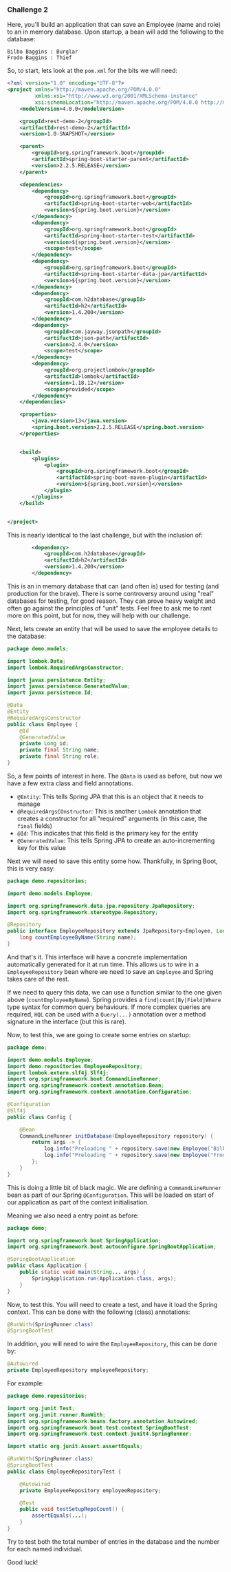 ### Challenge 2

Here, you'll build an application that can save an Employee (name and role) to an in memory database. 
Upon startup, a bean will add the following to the database:
```
Bilbo Baggins : Burglar
Frodo Baggins : Thief
```

So, to start, lets look at the `pom.xml` for the bits we will need:

```xml
<?xml version="1.0" encoding="UTF-8"?>
<project xmlns="http://maven.apache.org/POM/4.0.0"
         xmlns:xsi="http://www.w3.org/2001/XMLSchema-instance"
         xsi:schemaLocation="http://maven.apache.org/POM/4.0.0 http://maven.apache.org/xsd/maven-4.0.0.xsd">
    <modelVersion>4.0.0</modelVersion>

    <groupId>rest-demo-2</groupId>
    <artifactId>rest-demo-2</artifactId>
    <version>1.0-SNAPSHOT</version>

    <parent>
        <groupId>org.springframework.boot</groupId>
        <artifactId>spring-boot-starter-parent</artifactId>
        <version>2.2.5.RELEASE</version>
    </parent>

    <dependencies>
        <dependency>
            <groupId>org.springframework.boot</groupId>
            <artifactId>spring-boot-starter-web</artifactId>
            <version>${spring.boot.version}</version>
        </dependency>
        <dependency>
            <groupId>org.springframework.boot</groupId>
            <artifactId>spring-boot-starter-test</artifactId>
            <version>${spring.boot.version}</version>
            <scope>test</scope>
        </dependency>
        <dependency>
            <groupId>org.springframework.boot</groupId>
            <artifactId>spring-boot-starter-data-jpa</artifactId>
            <version>${spring.boot.version}</version>
        </dependency>
        <dependency>
            <groupId>com.h2database</groupId>
            <artifactId>h2</artifactId>
            <version>1.4.200</version>
        </dependency>
        <dependency>
            <groupId>com.jayway.jsonpath</groupId>
            <artifactId>json-path</artifactId>
            <version>2.4.0</version>
            <scope>test</scope>
        </dependency>
        <dependency>
            <groupId>org.projectlombok</groupId>
            <artifactId>lombok</artifactId>
            <version>1.18.12</version>
            <scope>provided</scope>
        </dependency>
    </dependencies>

    <properties>
        <java.version>13</java.version>
        <spring.boot.version>2.2.5.RELEASE</spring.boot.version>
    </properties>


    <build>
        <plugins>
            <plugin>
                <groupId>org.springframework.boot</groupId>
                <artifactId>spring-boot-maven-plugin</artifactId>
                <version>${spring.boot.version}</version>
            </plugin>
        </plugins>
    </build>


</project>
```

This is nearly identical to the last challenge, but with the inclusion of:

```xml
        <dependency>
            <groupId>com.h2database</groupId>
            <artifactId>h2</artifactId>
            <version>1.4.200</version>
        </dependency>
```

This is an in memory database that can (and often is) used for testing (and production for the brave). There is some 
controversy around using "real" databases for testing, for good reason. They can prove heavy weight and often go against
the principles of "unit" tests. Feel free to ask me to rant more on this point, but for now, they will help with our challenge.

Next, lets create an entity that will be used to save the employee details to the database:

```java
package demo.models;

import lombok.Data;
import lombok.RequiredArgsConstructor;

import javax.persistence.Entity;
import javax.persistence.GeneratedValue;
import javax.persistence.Id;

@Data
@Entity
@RequiredArgsConstructor
public class Employee {
    @Id
    @GeneratedValue
    private Long id;
    private final String name;
    private final String role;
}
```

So, a few points of interest in here. The `@Data` is used as before, but now we have a few extra class and
field annotations.

* `@Entity`: This tells Spring JPA that this is an object that it needs to manage
* `@RequiredArgsCOnstructor`: This is another `Lombok` annotation that creates a constructor
 for all "required" arguments (in this case, the `final` fields)
* `@Id`: This indicates that this field is the primary key for the entity
* `@GeneratedValue`: This tells Spring JPA to create an auto-incrementing key for this value

Next we will need to save this entity some how. Thankfully, in Spring Boot, this is very easy:

```java
package demo.repositories;

import demo.models.Employee;

import org.springframework.data.jpa.repository.JpaRepository;
import org.springframework.stereotype.Repository;

@Repository
public interface EmployeeRepository extends JpaRepository<Employee, Long> {
    long countEmployeeByName(String name);
}
```

And that's it. This interface will have a concrete implementation automatically generated for it at run time.
This allows us to wire in a `EmployeeRepository` bean where we need to save an `Employee` and Spring takes care
of the rest.

If we need to query this data, we can use a function similar to the one given above (`countEmployeeByName`).
Spring provides a `find|count|By|Field|Where` type syntax for common query behaviours. If more complex
queries are required, `HQL` can be used with a `Query(...)` annotation over a method signature in 
the interface (but this is rare). 

Now, to test this, we are going to create some entries on startup:

```java
package demo;

import demo.models.Employee;
import demo.repositories.EmployeeRepository;
import lombok.extern.slf4j.Slf4j;
import org.springframework.boot.CommandLineRunner;
import org.springframework.context.annotation.Bean;
import org.springframework.context.annotation.Configuration;

@Configuration
@Slf4j
public class Config {

    @Bean
    CommandLineRunner initDatabase(EmployeeRepository repository) {
        return args -> {
            log.info("Preloading " + repository.save(new Employee("Bilbo Baggins", "burglar")));
            log.info("Preloading " + repository.save(new Employee("Frodo Baggins", "thief")));
        };
    }
}
```

This is doing a little bit of black magic. We are defining a `CommandLineRunner` bean as part of our Spring
`@Configuration`. This will be loaded on start of our application as part of the context initialisation.

Meaning we also need a entry point as before:

```java
package demo;

import org.springframework.boot.SpringApplication;
import org.springframework.boot.autoconfigure.SpringBootApplication;

@SpringBootApplication
public class Application {
    public static void main(String... args) {
        SpringApplication.run(Application.class, args);
    }
}
```

Now, to test this. You will need to create a test, and have it load the Spring context. This can be done with
the following (class) annotations:

```java
@RunWith(SpringRunner.class)
@SpringBootTest
```

In addition, you will need to wire the `EmployeeRepository`, this can be done by:

```java
@Autowired
private EmployeeRepository employeeRepository;
```
 
For example:

```java
package demo.repositories;

import org.junit.Test;
import org.junit.runner.RunWith;
import org.springframework.beans.factory.annotation.Autowired;
import org.springframework.boot.test.context.SpringBootTest;
import org.springframework.test.context.junit4.SpringRunner;

import static org.junit.Assert.assertEquals;

@RunWith(SpringRunner.class)
@SpringBootTest
public class EmployeeRepositoryTest {

    @Autowired
    private EmployeeRepository employeeRepository;

    @Test
    public void testSetupRepoCount() {
        assertEquals(...);
    }
}
```
Try to test both the total number of entries in the database and the number for each named individual.

Good luck!
